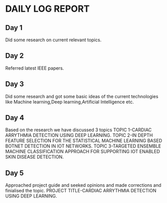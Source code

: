 # DAILY LOG REPORT

## Day 1

Did some research on current relevant topics.

## Day 2

Referred latest IEEE papers.

## Day 3

Did some research and got some basic ideas of the current technologies like Machine learning,Deep learning,Artificial Intelligence etc.
  
## Day 4 

Based on the research we have discussed 3 topics 
TOPIC 1-CARDIAC ARRYTHMIA DETECTION USING DEEP LEARNING.
TOPIC 2-IN DEPTH FEATURE SELECTION FOR THE STATISTICAL MACHINE LEARNING BASED BOTNET DETECTION IN IOT NETWORKS.
TOPIC 3-TARGETED ENSEMBLE MACHINE CLASSIFICATION APPROACH FOR SUPPORTING IOT ENABLED SKIN DISEASE DETECTION.
 
## Day 5

Approached project guide and seeked opinions and made corrections and finialised the topic.
PROJECT TITLE-CARDIAC ARRYTHMIA DETECTION USING DEEP LEARNING.


